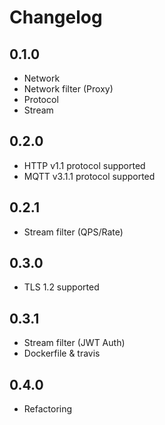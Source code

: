 # Changelog

## 0.1.0
+ Network
+ Network filter (Proxy)
+ Protocol
+ Stream

## 0.2.0
+ HTTP v1.1 protocol supported
+ MQTT v3.1.1 protocol supported

## 0.2.1
+ Stream filter (QPS/Rate)

## 0.3.0
+ TLS 1.2 supported

## 0.3.1
+ Stream filter (JWT Auth)
+ Dockerfile & travis

## 0.4.0
+ Refactoring